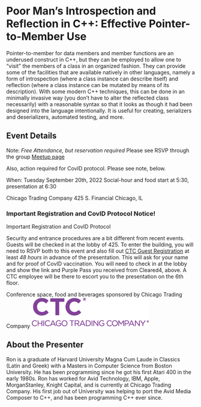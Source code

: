 # Poor Man’s Introspection and Reflection in C++: Effective Pointer-to-Member Use

Pointer-to-member for data members and member functions are an underused construct in C++, 
but they can be employed to allow one to “visit” the members of a class in an organized 
fashion. They can provide some of the facilities that are available natively in other 
languages, namely a form of introspection (where a class instance can describe itself) 
and reflection (where a class instance can be mutated by means of its description). 
With some modern C++ techniques, this can be done in an minimally invasive way 
(you don’t have to alter the reflected class necessarily) with a reasonable syntax so 
that it looks as though it had been designed into the language intentionally. It is 
useful for creating, serializers and deserializers, automated testing, and more.

## Event Details

Note: *Free Attendance, but reservation required* 
Please see RSVP through the group [Meetup page](https://www.meetup.com/chicago-c-cpp-users-group/events/288020086/)

Also, action required for CovID protocol. Please see note, below.

When: Tuesday September 20th, 2022
Social-hour and food start at 5:30, presentation at 6:30

Chicago Trading Company
425 S. Financial
Chicago, IL

### Important Registration and CovID Protocol Notice!
Important Registration and CovID Protocol

Security and entrance procedures are a bit different from recent events. Guests will be 
checked in at the lobby of 425. To enter the building, you will need to RSVP both to 
this event and also fill out [CTC Guest Registration](https://app.cleared4.org/self-registration) 
at least *48 hours* in advance of the 
presentation. This will ask for your name and for proof of CovID vaccination. You will 
need to check in at the lobby and show the link and Purple Pass you received from 
Cleared4, above. A CTC employee will be there to escort you to the presentation on the 
6th floor.

Conference space, food and beverages sponsored by Chicago Trading Company
[![Chicago Trading Comapny](../logos/ctc_2022_small.png)]()

## About the Presenter

Ron is a graduate of Harvard University Magna Cum Laude in Classics (Latin and Greek) 
with a Masters in Computer Science from Boston University. He has been programming 
since he got his first Atari 400 in the early 1980s. Ron has worked for Avid Technology, 
IBM, Apple, MorganStanley, Knight Capital, and is currently at Chicago Trading Company. 
His first job out of University was helping to port the Avid Media Composer to C++, and 
has been programming C++ ever since.

